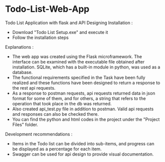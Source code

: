 # Todo-List-Web-App
 Todo List Application with flask and API Designing
Installation :
- Download "Todo List Setup.exe" and execute it
- Follow the installation steps

Explanations :
- The web app was created using the Flask microframework. The interface can be examined with the executable file obtained after installation.
SQLite, which has a built-in module in python, was used as a database.
- The functional requirements specified in the Task have been fully realized and these functions have been designed to return a response to the rest api requests.
- As a response to postman requests, api requests returned data in json format for some of them, and for others, a string that refers to the operation that took place in the db was returned.
- Also created api_test.py file in addition to postman. Valid api requests and responses can also be checked there.
- You can find the python and html codes in the project under the "Project Files" folder.


Development recommendations :
- Items in the Todo list can be divided into sub-items, and progress can be displayed as a percentage for each item.
- Swagger can be used for api design to provide visual documentation. 
